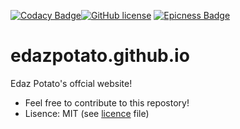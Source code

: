 [![Codacy Badge](https://api.codacy.com/project/badge/Grade/e9d6f257fadf43bd884b4435e2480ad8)](https://www.codacy.com/manual/edazpotato/edazpotato.github.io?utm_source=github.com&amp;utm_medium=referral&amp;utm_content=edazpotato/edazpotato.github.io&amp;utm_campaign=Badge_Grade)[![GitHub license](https://img.shields.io/badge/license-MIT-blue.svg)](https://github.com/edazpotato/edazpotato.github.io/blob/master/LICENSE) [![Epicness Badge](https://img.shields.io/badge/epic%3F-yes-brightgreen?logo=Coursera)](http://iamawesome.com/)
# edazpotato.github.io #
Edaz Potato's offcial website!

- Feel free to contribute to this repostory!
- Lisence: MIT (see [licence](./LICENCE) file)
